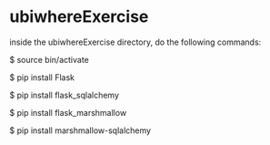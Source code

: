 # ubiwhereExercise

inside the ubiwhereExercise directory, do the following commands:

$ source bin/activate

$ pip install Flask

$ pip install flask_sqlalchemy

$ pip install flask_marshmallow

$ pip install marshmallow-sqlalchemy